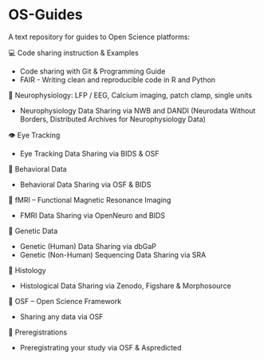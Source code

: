 # OS-Guides
A text repository for guides to Open Science platforms:

💻 Code sharing instruction & Examples
* Code sharing with Git & Programming Guide
* FAIR - Writing clean and reproducible code in R and Python



🧠 Neurophysiology: LFP / EEG, Calcium imaging, patch clamp, single units
* Neurophysiology Data Sharing via NWB and DANDI (Neurodata Without Borders, Distributed Archives for Neurophysiology Data) 



👁️ Eye Tracking
* Eye Tracking Data Sharing via BIDS & OSF



🧍 Behavioral Data
* Behavioral Data Sharing via OSF & BIDS



🧲 fMRI – Functional Magnetic Resonance Imaging
* FMRI Data Sharing via OpenNeuro and BIDS



🧬 Genetic Data
* Genetic (Human) Data Sharing via dbGaP 
* Genetic (Non-Human) Sequencing Data Sharing via SRA 



🧫 Histology
* Histological Data Sharing via Zenodo, Figshare & Morphosource



📁 OSF – Open Science Framework
* Sharing any data via OSF 



📝 Preregistrations
* Preregistrating your study via OSF & Aspredicted






